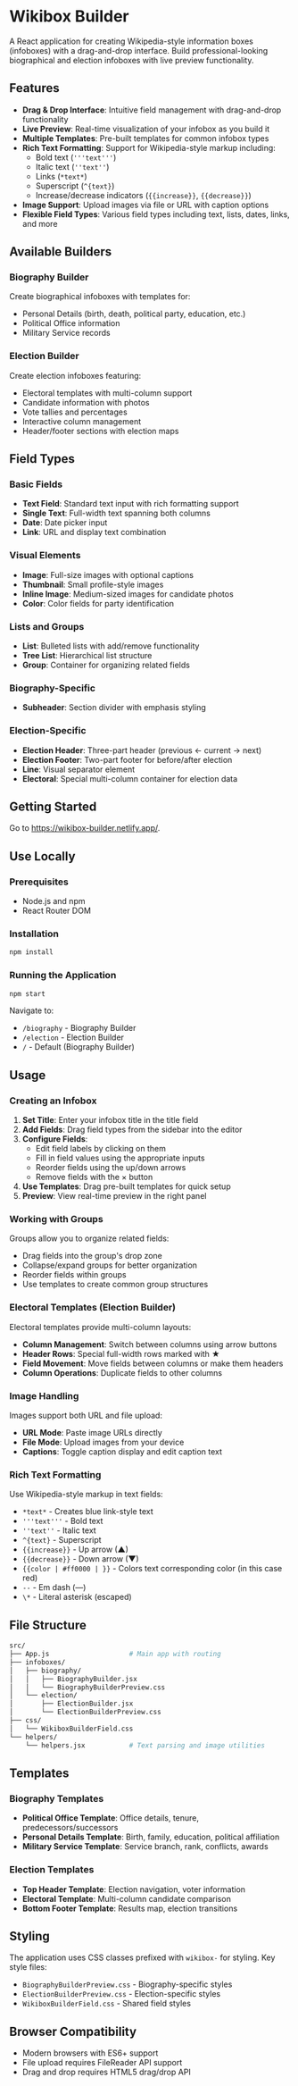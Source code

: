 # Wikibox Builder

A React application for creating Wikipedia-style information boxes (infoboxes) with a drag-and-drop interface. Build professional-looking biographical and election infoboxes with live preview functionality.

## Features

- **Drag & Drop Interface**: Intuitive field management with drag-and-drop functionality
- **Live Preview**: Real-time visualization of your infobox as you build it
- **Multiple Templates**: Pre-built templates for common infobox types
- **Rich Text Formatting**: Support for Wikipedia-style markup including:
  - Bold text (`'''text'''`)
  - Italic text (`''text''`)
  - Links (`*text*`)
  - Superscript (`^{text}`)
  - Increase/decrease indicators (`{{increase}}`, `{{decrease}}`)
- **Image Support**: Upload images via file or URL with caption options
- **Flexible Field Types**: Various field types including text, lists, dates, links, and more

## Available Builders

### Biography Builder

Create biographical infoboxes with templates for:

- Personal Details (birth, death, political party, education, etc.)
- Political Office information
- Military Service records

### Election Builder

Create election infoboxes featuring:

- Electoral templates with multi-column support
- Candidate information with photos
- Vote tallies and percentages
- Interactive column management
- Header/footer sections with election maps

## Field Types

### Basic Fields

- **Text Field**: Standard text input with rich formatting support
- **Single Text**: Full-width text spanning both columns
- **Date**: Date picker input
- **Link**: URL and display text combination

### Visual Elements

- **Image**: Full-size images with optional captions
- **Thumbnail**: Small profile-style images
- **Inline Image**: Medium-sized images for candidate photos
- **Color**: Color fields for party identification

### Lists and Groups

- **List**: Bulleted lists with add/remove functionality
- **Tree List**: Hierarchical list structure
- **Group**: Container for organizing related fields

### Biography-Specific

- **Subheader**: Section divider with emphasis styling

### Election-Specific

- **Election Header**: Three-part header (previous ← current → next)
- **Election Footer**: Two-part footer for before/after election
- **Line**: Visual separator element
- **Electoral**: Special multi-column container for election data

## Getting Started

Go to <https://wikibox-builder.netlify.app/>.

## Use Locally

### Prerequisites

- Node.js and npm
- React Router DOM

### Installation

```bash
npm install
```

### Running the Application

```bash
npm start
```

Navigate to:

- `/biography` - Biography Builder
- `/election` - Election Builder
- `/` - Default (Biography Builder)

## Usage

### Creating an Infobox

1. **Set Title**: Enter your infobox title in the title field
2. **Add Fields**: Drag field types from the sidebar into the editor
3. **Configure Fields**:
   - Edit field labels by clicking on them
   - Fill in field values using the appropriate inputs
   - Reorder fields using the up/down arrows
   - Remove fields with the × button
4. **Use Templates**: Drag pre-built templates for quick setup
5. **Preview**: View real-time preview in the right panel

### Working with Groups

Groups allow you to organize related fields:

- Drag fields into the group's drop zone
- Collapse/expand groups for better organization
- Reorder fields within groups
- Use templates to create common group structures

### Electoral Templates (Election Builder)

Electoral templates provide multi-column layouts:

- **Column Management**: Switch between columns using arrow buttons
- **Header Rows**: Special full-width rows marked with ★
- **Field Movement**: Move fields between columns or make them headers
- **Column Operations**: Duplicate fields to other columns

### Image Handling

Images support both URL and file upload:

- **URL Mode**: Paste image URLs directly
- **File Mode**: Upload images from your device
- **Captions**: Toggle caption display and edit caption text

### Rich Text Formatting

Use Wikipedia-style markup in text fields:

- `*text*` - Creates blue link-style text
- `'''text'''` - Bold text
- `''text''` - Italic text
- `^{text}` - Superscript
- `{{increase}}` - Up arrow (▲)
- `{{decrease}}` - Down arrow (▼)
- `{{color | #ff0000 | }}` - Colors text corresponding color (in this case red)
- `--` - Em dash (—)
- `\*` - Literal asterisk (escaped)

## File Structure

```bash
src/
├── App.js                    # Main app with routing
├── infoboxes/
│   ├── biography/
│   │   ├── BiographyBuilder.jsx
│   │   └── BiographyBuilderPreview.css
│   └── election/
│       ├── ElectionBuilder.jsx
│       └── ElectionBuilderPreview.css
├── css/
│   └── WikiboxBuilderField.css
└── helpers/
    └── helpers.jsx           # Text parsing and image utilities
```

## Templates

### Biography Templates

- **Political Office Template**: Office details, tenure, predecessors/successors
- **Personal Details Template**: Birth, family, education, political affiliation
- **Military Service Template**: Service branch, rank, conflicts, awards

### Election Templates

- **Top Header Template**: Election navigation, voter information
- **Electoral Template**: Multi-column candidate comparison
- **Bottom Footer Template**: Results map, election transitions

## Styling

The application uses CSS classes prefixed with `wikibox-` for styling. Key style files:

- `BiographyBuilderPreview.css` - Biography-specific styles
- `ElectionBuilderPreview.css` - Election-specific styles  
- `WikiboxBuilderField.css` - Shared field styles

## Browser Compatibility

- Modern browsers with ES6+ support
- File upload requires FileReader API support
- Drag and drop requires HTML5 drag/drop API
